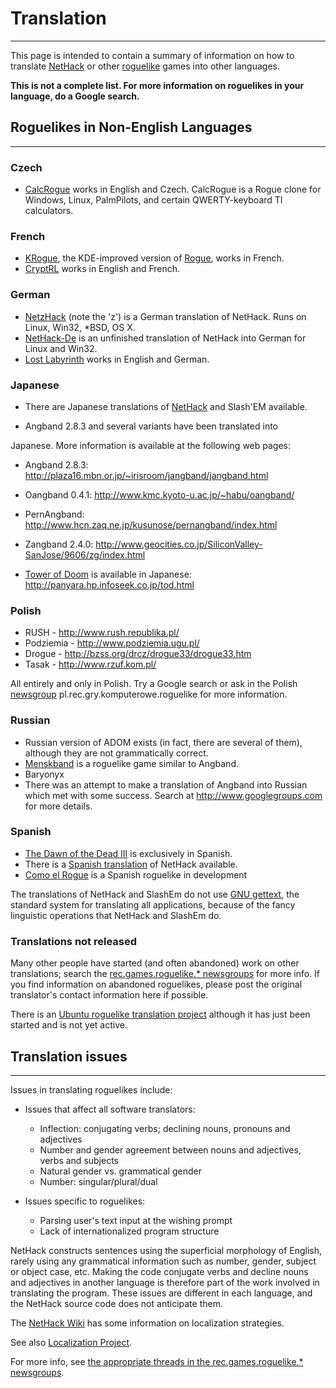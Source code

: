 # Translation

---

This page is intended to contain a summary of information on how to translate [NetHack](../../../game/nethack.md) or other [roguelike](../fundamentals/what_a_roguelike_is.md) games into other languages.  

**This is not a complete list. For more information on roguelikes in your language, do a Google search.**  

## Roguelikes in Non-English Languages

---

### Czech

* [CalcRogue](../../../game/calcrogue.md) works in English and Czech. CalcRogue is a Rogue clone for Windows, Linux, PalmPilots, and certain QWERTY-keyboard TI calculators.

### French

* [KRogue](http://ksi.ii.uj.edu.pl/krogue/), the KDE-improved version of [Rogue](../../../game/rogue.md), works in French.
* [CryptRL](../../../game/cryptrl.md) works in English and French.

### German

* [NetzHack](http://www.netzhack.de/) (note the 'z') is a German translation of NetHack. Runs on Linux, Win32, *BSD, OS X.
* [NetHack-De](http://nethack-de.sourceforge.net/) is an unfinished translation of NetHack into German for Linux and Win32.
* [Lost Labyrinth](../../../game/lost_labyrinth.md) works in English and German.

### Japanese

* There are Japanese translations of [NetHack](http://www.jnethack.org/) and Slash'EM available.

* Angband 2.8.3 and several variants have been translated into

Japanese. More information is available at the following web pages:  

* Angband 2.8.3: <http://plaza16.mbn.or.jp/~irisroom/jangband/jangband.html>
* Oangband 0.4.1: <http://www.kmc.kyoto-u.ac.jp/~habu/oangband/>
* PernAngband: <http://www.hcn.zaq.ne.jp/kusunose/pernangband/index.html>
* Zangband 2.4.0: <http://www.geocities.co.jp/SiliconValley-SanJose/9606/zg/index.html>

* [Tower of Doom](../../../game/tower_of_doom.md) is available in Japanese: <http://panyara.hp.infoseek.co.jp/tod.html>

### Polish

* RUSH - <http://www.rush.republika.pl/>
* Podziemia - <http://www.podziemia.ugu.pl/>
* Drogue - <http://bzss.org/drcz/drogue33/drogue33.htm>
* Tasak - <http://www.rzuf.kom.pl/>

All entirely and only in Polish. Try a Google search or ask in the Polish [newsgroup](http://groups.google.com/group/pl.rec.gry.komputerowe.roguelike/topics) pl.rec.gry.komputerowe.roguelike for more information.  

### Russian

* Russian version of ADOM exists (in fact, there are several of them), although they are not grammatically correct.
* [Menskband](../../../game/menskband.md) is a roguelike game similar to Angband.
* Baryonyx
* There was an attempt to make a translation of Angband into Russian which met with some success. Search at <http://www.googlegroups.com> for more details.

### Spanish

* [The Dawn of the Dead III](../../../game/dawn_of_the_dead.md) is exclusively in Spanish.
* There is a [Spanish translation](http://spanish-nethack.sourceforge.net/) of NetHack available.
* [Como el Rogue](http://comoelrogue.blogspot.com/) is a Spanish roguelike in development

The translations of NetHack and SlashEm do not use [GNU gettext](http://www.wikipedia.org/wiki/gettext), the standard system for translating all applications, because of the fancy linguistic operations that NetHack and SlashEm do.  

### Translations not released

Many other people have started (and often abandoned) work on other translations; search the [rec.games.roguelike.* newsgroups](http://groups.google.ca/groups?q=group%3Arec.games.roguelike.*+internationalization%7Clocalization%7Cl10n%7Ci18n%7Ctranslation%7Cgettext) for more info. If you find information on abandoned roguelikes, please post the original translator's contact information here if possible.  

There is an [Ubuntu roguelike translation project](https://launchpad.net/roguelike/) although it has just been started and is not yet active.  

## Translation issues

---

Issues in translating roguelikes include:  

* Issues that affect all software translators:
  * Inflection: conjugating verbs; declining nouns, pronouns and adjectives
  * Number and gender agreement between nouns and adjectives, verbs and subjects
  * Natural gender vs. grammatical gender
  * Number: singular/plural/dual

* Issues specific to roguelikes:
  * Parsing user's text input at the wishing prompt
  * Lack of internationalized program structure

NetHack constructs sentences using the superficial morphology of English, rarely using any grammatical information such as number, gender, subject or object case, etc. Making the code conjugate verbs and decline nouns and adjectives in another language is therefore part of the work involved in translating the program. These issues are different in each language, and the NetHack source code does not anticipate them.  

The [NetHack Wiki](http://nethackwiki.com/wiki/Localization) has some information on localization strategies.  

See also [Localization Project](localization_project.md).  

For more info, see [the appropriate threads in the rec.games.roguelike.* newsgroups](http://groups.google.ca/groups?q=group%3Arec.games.roguelike.*+internationalization%7Clocalization%7Cl10n%7Ci18n%7Ctranslation%7Cgettext).
